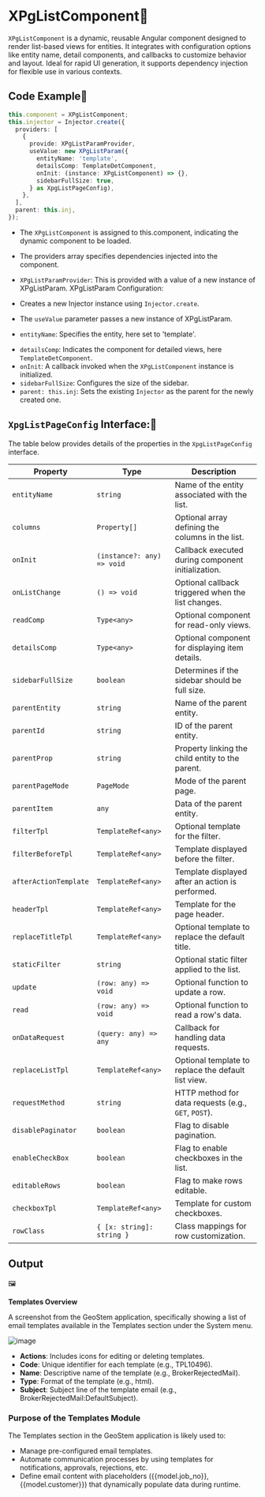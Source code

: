 # XPgListComponent📖 

<code>XPgListComponent</code> is a dynamic, reusable Angular component designed to render list-based views for entities. It integrates with configuration options like entity name, detail components, and callbacks to customize behavior and layout. Ideal for rapid UI generation, it supports dependency injection for flexible use in various contexts.
 

## Code Example📝

```typescript
this.component = XPgListComponent;
this.injector = Injector.create({
  providers: [
    {
      provide: XPgListParamProvider,
      useValue: new XPgListParam({
        entityName: 'template',
        detailsComp: TemplateDetComponent,
        onInit: (instance: XPgListComponent) => {},
        sidebarFullSize: true,
      } as XpgListPageConfig),
    },
  ],
  parent: this.inj,
});
```

+ The <code>XPgListComponent</code> is assigned to this.component, indicating the dynamic component to be loaded.
- The providers array specifies dependencies injected into the component.

- <code>XPgListParamProvider</code>: This is provided with a value of a new instance of XPgListParam.
XPgListParam Configuration:
- Creates a new Injector instance using <code>Injector.create</code>.
- The <code>useValue</code> parameter passes a new instance of XPgListParam.
* <code>entityName</code>: Specifies the entity, here set to 'template'.
- <code>detailsComp</code>: Indicates the component for detailed views, here <code>TemplateDetComponent</code>.
- <code>onInit</code>: A callback invoked when the <code>XPgListComponent</code> instance is initialized.
- <code>sidebarFullSize</code>: Configures the size of the sidebar.
- <code>parent: this.inj</code>: Sets the existing <code>Injector</code> as the parent for the newly created one.
## `XpgListPageConfig` Interface:🧩

The table below provides details of the properties in the `XpgListPageConfig` interface.

| **Property**           | **Type**                      | **Description**                                                                 |
|-------------------------|-------------------------------|---------------------------------------------------------------------------------|
| `entityName`           | `string`                     | Name of the entity associated with the list.                                   |
| `columns`              | `Property[]`                 | Optional array defining the columns in the list.                               |
| `onInit`               | `(instance?: any) => void`   | Callback executed during component initialization.                             |
| `onListChange`         | `() => void`                 | Optional callback triggered when the list changes.                             |
| `readComp`             | `Type<any>`                 | Optional component for read-only views.                                        |
| `detailsComp`          | `Type<any>`                 | Optional component for displaying item details.                                |
| `sidebarFullSize`      | `boolean`                   | Determines if the sidebar should be full size.                                 |
| `parentEntity`         | `string`                    | Name of the parent entity.                                                     |
| `parentId`             | `string`                    | ID of the parent entity.                                                       |
| `parentProp`           | `string`                    | Property linking the child entity to the parent.                               |
| `parentPageMode`       | `PageMode`                  | Mode of the parent page.                                                       |
| `parentItem`           | `any`                       | Data of the parent entity.                                                     |
| `filterTpl`            | `TemplateRef<any>`          | Optional template for the filter.                                              |
| `filterBeforeTpl`      | `TemplateRef<any>`          | Template displayed before the filter.                                          |
| `afterActionTemplate`  | `TemplateRef<any>`          | Template displayed after an action is performed.                               |
| `headerTpl`            | `TemplateRef<any>`          | Template for the page header.                                                  |
| `replaceTitleTpl`      | `TemplateRef<any>`          | Optional template to replace the default title.                                |
| `staticFilter`         | `string`                    | Optional static filter applied to the list.                                    |
| `update`               | `(row: any) => void`        | Optional function to update a row.                                             |
| `read`                 | `(row: any) => void`        | Optional function to read a row's data.                                        |
| `onDataRequest`        | `(query: any) => any`       | Callback for handling data requests.                                           |
| `replaceListTpl`       | `TemplateRef<any>`          | Optional template to replace the default list view.                            |
| `requestMethod`        | `string`                    | HTTP method for data requests (e.g., `GET`, `POST`).                           |
| `disablePaginator`     | `boolean`                   | Flag to disable pagination.                                                    |
| `enableCheckBox`       | `boolean`                   | Flag to enable checkboxes in the list.                                         |
| `editableRows`         | `boolean`                   | Flag to make rows editable.                                                    |
| `checkboxTpl`          | `TemplateRef<any>`          | Template for custom checkboxes.                                                |
| `rowClass`             | `{ [x: string]: string }`   | Class mappings for row customization.                                          |

<h2>Output</h2>🖼️

<p><strong>Templates  Overview</strong></p>
A screenshot from the GeoStem application, specifically showing a list of email templates available in the Templates section under the System menu.

![image](https://github.com/user-attachments/assets/0705e592-118d-4756-b98b-1b1816527a35)


- **Actions**: Includes icons for editing or deleting templates.
- **Code**: Unique identifier for each template (e.g., TPL10496).
- **Name**: Descriptive name of the template (e.g., BrokerRejectedMail).
- **Type**: Format of the template (e.g., html).
- **Subject**: Subject line of the template email (e.g., BrokerRejectedMail:DefaultSubject).

 ### Purpose of the Templates Module
The Templates section in the GeoStem application is likely used to:

- Manage pre-configured email templates.
- Automate communication processes by using templates for notifications, approvals, rejections, etc.
- Define email content with placeholders ({{model.job_no}}, {{model.customer}}) that dynamically populate data during runtime.
